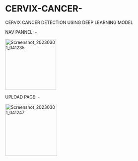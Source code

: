 # CERVIX-CANCER-
CERVIX CANCER DETECTION USING DEEP LEARNING MODEL 


NAV PANNEL: - 

<img width="164" alt="Screenshot_20230301_041235" src="https://user-images.githubusercontent.com/76429297/221998527-f63dc9a7-a437-4c36-864b-95fa058c56bd.png">

UPLOAD PAGE: - 

<img width="167" alt="Screenshot_20230301_041247" src="https://user-images.githubusercontent.com/76429297/221998633-d7929418-9ae0-47dc-a8c4-50c62181fd6e.png">
